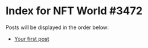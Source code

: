 # Index for NFT World #3472
Posts will be displayed in the order below:

- [Your first post](./001-first.md)

